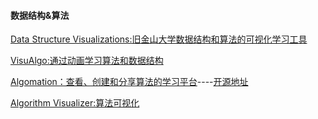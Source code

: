 #### 数据结构&算法
[Data Structure Visualizations:旧金山大学数据结构和算法的可视化学习工具](https://www.cs.usfca.edu/~galles/visualization/Algorithms.html)

[VisuAlgo:通过动画学习算法和数据结构](https://visualgo.net/zh)

[Algomation：查看、创建和分享算法的学习平台](http://www.algomation.com/)----[开源地址](https://github.com/algomation/apis)

[Algorithm Visualizer:算法可视化](http://algorithm-visualizer.org)
